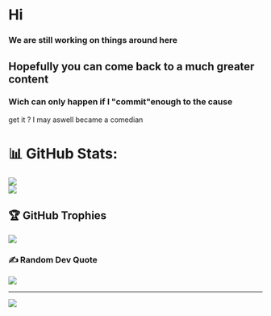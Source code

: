 # Hi
### We are still working on things around here
## Hopefully you can come back to a much greater content
### Wich can only happen if I "commit"enough to the cause
get it ? I may aswell became a comedian


 

# 📊 GitHub Stats:
![](https://github-readme-stats.vercel.app/api?username=NajilaB&theme=dark&hide_border=false&include_all_commits=false&count_private=false)<br/>
![](https://github-readme-streak-stats.herokuapp.com/?user=NajilaB&theme=dark&hide_border=false)<br/>


## 🏆 GitHub Trophies
![](https://github-profile-trophy.vercel.app/?username=NajilaB&theme=radical&no-frame=false&no-bg=true&margin-w=4)

### ✍️ Random Dev Quote
![](https://quotes-github-readme.vercel.app/api?type=horizontal&theme=radical)

---
[![](https://visitcount.itsvg.in/api?id=NajilaB&icon=0&color=0)](https://visitcount.itsvg.in)

<!-- Proudly created with GPRM ( https://gprm.itsvg.in ) -->